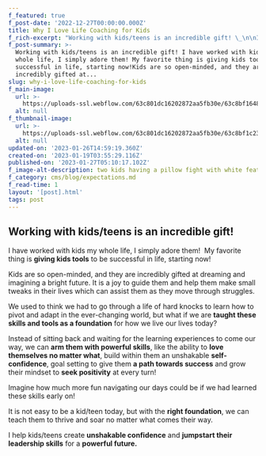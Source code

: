 ```yaml
---
f_featured: true
f_post-date: '2022-12-27T00:00:00.000Z'
title: Why I Love Life Coaching for Kids
f_rich-excerpt: "Working with kids/teens is an incredible gift! \_\n\nI have worked with kids my whole life, I simply adore them!\_ My favorite thing is **giving kids tools** to be successful in life, starting now!\n\nKids are so open-minded, and they are incredibly gifted at dreaming and imagining a bright future. It is a joy to guide them and help them make small tweaks in their lives which can assist them as they move through struggles.\_\n\nWe used to think we had to go through a life of hard knocks to learn how to pivot and adapt in the ever-changing world, but what if we are **taught these skills and tools as a foundation** for how we live our lives today?\_\_\n\nInstead of sitting back and waiting for the learning experiences to come our way, we can **arm them with powerful skills**, like the ability to **love themselves no matter what**, build within them an unshakable **self-confidence**, goal setting to give them **a path towards success** and grow their mindset to **seek positivity** at every turn!\_\n\nImagine how much more fun navigating our days could be if we had learned these skills early on!\n\nIt is not easy to be a kid/teen today, but with the **right foundation**, we can teach them to thrive and soar no matter what comes their way.\_\n\nI help kids/teens create **unshakable confidence** and **jumpstart their leadership skills** for a **powerful future.**"
f_post-summary: >-
  Working with kids/teens is an incredible gift! I have worked with kids my
  whole life, I simply adore them! My favorite thing is giving kids tools to be
  successful in life, starting now!Kids are so open-minded, and they are
  incredibly gifted at...
slug: why-i-love-life-coaching-for-kids
f_main-image:
  url: >-
    https://uploads-ssl.webflow.com/63c801dc16202872aa5fb30e/63c8bf1648c76d4f7cac3a12_kids-pillow-fight.jpg
  alt: null
f_thumbnail-image:
  url: >-
    https://uploads-ssl.webflow.com/63c801dc16202872aa5fb30e/63c8bf1c23ecaa3e84a33c81_kids-pillow-fight_thumbnail.jpg
  alt: null
updated-on: '2023-01-26T14:59:19.360Z'
created-on: '2023-01-19T03:55:29.116Z'
published-on: '2023-01-27T05:10:17.102Z'
f_image-alt-description: two kids having a pillow fight with white feathers flying around them
f_category: cms/blog/expectations.md
f_read-time: 1
layout: '[post].html'
tags: post
---
```


Working with kids/teens is an incredible gift!
----------------------------------------------

I have worked with kids my whole life, I simply adore them!  My favorite thing is **giving kids tools** to be successful in life, starting now!

Kids are so open-minded, and they are incredibly gifted at dreaming and imagining a bright future. It is a joy to guide them and help them make small tweaks in their lives which can assist them as they move through struggles. 

We used to think we had to go through a life of hard knocks to learn how to pivot and adapt in the ever-changing world, but what if we are **taught these skills and tools as a foundation** for how we live our lives today?  

Instead of sitting back and waiting for the learning experiences to come our way, we can **arm them with powerful skills**, like the ability to **love themselves no matter what**, build within them an unshakable **self-confidence**, goal setting to give them **a path towards success** and grow their mindset to **seek positivity** at every turn! 

Imagine how much more fun navigating our days could be if we had learned these skills early on!

It is not easy to be a kid/teen today, but with the **right foundation**, we can teach them to thrive and soar no matter what comes their way. 

I help kids/teens create **unshakable confidence** and **jumpstart their leadership skills** for a **powerful future.**
